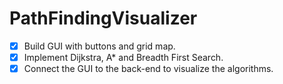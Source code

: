 # PathFindingVisualizer

- [X] Build GUI with buttons and grid map.
- [X] Implement Dijkstra, A* and Breadth First Search.
- [X] Connect the GUI to the back-end to visualize the algorithms.
